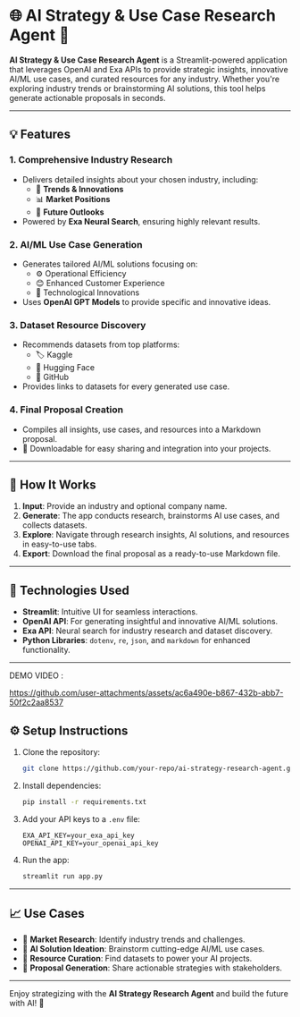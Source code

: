 # 🌐 AI Strategy & Use Case Research Agent 🚀

**AI Strategy & Use Case Research Agent** is a Streamlit-powered application that leverages OpenAI and Exa APIs to provide strategic insights, innovative AI/ML use cases, and curated resources for any industry. Whether you're exploring industry trends or brainstorming AI solutions, this tool helps generate actionable proposals in seconds.  

---

## 💡 **Features**
### 1. **Comprehensive Industry Research**
- Delivers detailed insights about your chosen industry, including:
  - 🌟 **Trends & Innovations**
  - 📊 **Market Positions**
  - 🚀 **Future Outlooks**
- Powered by **Exa Neural Search**, ensuring highly relevant results.

### 2. **AI/ML Use Case Generation**
- Generates tailored AI/ML solutions focusing on:
  - ⚙️ Operational Efficiency
  - 😊 Enhanced Customer Experience
  - 🔬 Technological Innovations
- Uses **OpenAI GPT Models** to provide specific and innovative ideas.

### 3. **Dataset Resource Discovery**
- Recommends datasets from top platforms:
  - 🏷️ Kaggle
  - 🤗 Hugging Face
  - 🐙 GitHub
- Provides links to datasets for every generated use case.

### 4. **Final Proposal Creation**
- Compiles all insights, use cases, and resources into a Markdown proposal.
- 📄 Downloadable for easy sharing and integration into your projects.

---

## 🚀 **How It Works**
1. **Input**: Provide an industry and optional company name.
2. **Generate**: The app conducts research, brainstorms AI use cases, and collects datasets.
3. **Explore**: Navigate through research insights, AI solutions, and resources in easy-to-use tabs.
4. **Export**: Download the final proposal as a ready-to-use Markdown file.

---

## 🔧 **Technologies Used**
- **Streamlit**: Intuitive UI for seamless interactions.
- **OpenAI API**: For generating insightful and innovative AI/ML solutions.
- **Exa API**: Neural search for industry research and dataset discovery.
- **Python Libraries**: `dotenv`, `re`, `json`, and `markdown` for enhanced functionality.

---
DEMO VIDEO :

https://github.com/user-attachments/assets/ac6a490e-b867-432b-abb7-50f2c2aa8537



## ⚙️ **Setup Instructions**
1. Clone the repository:  
   ```bash
   git clone https://github.com/your-repo/ai-strategy-research-agent.git
   ```
2. Install dependencies:  
   ```bash
   pip install -r requirements.txt
   ```
3. Add your API keys to a `.env` file:  
   ```env
   EXA_API_KEY=your_exa_api_key
   OPENAI_API_KEY=your_openai_api_key
   ```
4. Run the app:  
   ```bash
   streamlit run app.py
   ```

---

## 📈 **Use Cases**
- 🎯 **Market Research**: Identify industry trends and challenges.
- 🤖 **AI Solution Ideation**: Brainstorm cutting-edge AI/ML use cases.
- 📂 **Resource Curation**: Find datasets to power your AI projects.
- 📜 **Proposal Generation**: Share actionable strategies with stakeholders.

---

Enjoy strategizing with the **AI Strategy Research Agent** and build the future with AI! 🌟
